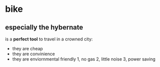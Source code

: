 # bike
## especially the hybernate
is a **perfect tool** to travel in a crowned city:
* they are cheap
* they are convinience
* they are enviornmental friendly
1, no gas
2, little noise
3, power saving

